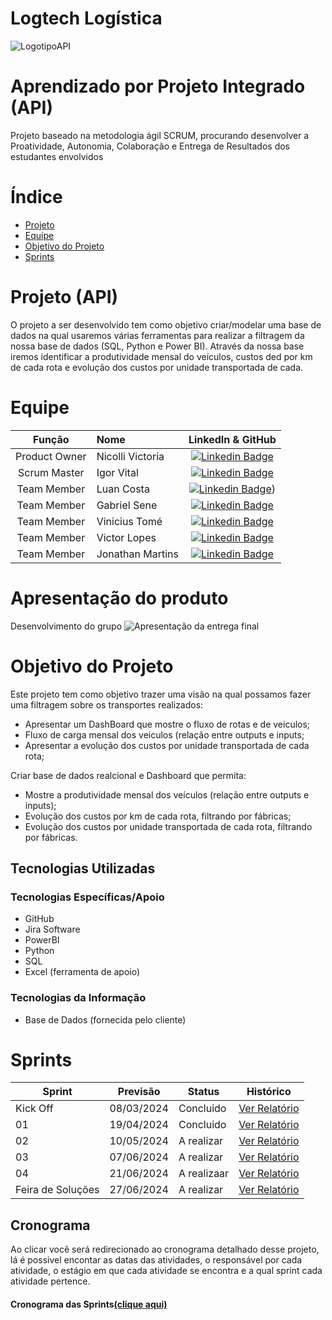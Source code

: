 # Logtech Logística




![LogotipoAPI](https://github.com/LuanCosta6/API3-LOG/assets/128298764/6992d0ad-d2b6-4f07-90c7-267ae231b629)

# Aprendizado por Projeto Integrado (API)

Projeto baseado na metodologia ágil SCRUM, procurando desenvolver a Proatividade, Autonomia, Colaboração e Entrega de Resultados dos estudantes envolvidos

# Índice

* [Projeto](#projeto-template)
* [Equipe](#equipe)
* [Objetivo do Projeto](#objetivo-do-projeto)
* [Sprints](#Sprints)



# Projeto (API) 
O projeto a ser desenvolvido tem como objetivo criar/modelar uma base de dados na qual usaremos várias ferramentas para realizar a filtragem da nossa base de dados (SQL, Python e Power BI).
Através da nossa base iremos identificar a produtividade mensal do veículos, custos ded por km de cada rota e evolução dos custos por unidade transportada de cada.

# Equipe
|    Função     | Nome                                  |                                                                                                                                                      LinkedIn & GitHub                                                                                                                                                      |
| :-----------: | :------------------------------------ | :-------------------------------------------------------------------------------------------------------------------------------------------------------------------------------------------------------------------------------------------------------------------------------------------------------------------------: |
| Product Owner  | Nicolli Victoria |      [![Linkedin Badge](https://img.shields.io/badge/Linkedin-blue?style=flat-square&logo=Linkedin&logoColor=white)]()       |
| Scrum Master  | Igor Vital |      [![Linkedin Badge](https://img.shields.io/badge/Linkedin-blue?style=flat-square&logo=Linkedin&logoColor=white)](-------------)      |
| Team Member   | Luan Costa              |         [![Linkedin Badge](https://img.shields.io/badge/Linkedin-blue?style=flat-square&logo=Linkedin&logoColor=white)](https://www.linkedin.com/in/luan-costa-62a24822b/))        |
|  Team Member  | Gabriel Sene                 |         [![Linkedin Badge](https://img.shields.io/badge/Linkedin-blue?style=flat-square&logo=Linkedin&logoColor=white)](https://www.linkedin.com/in/gabriel-sene-moreira-80b339232/)        |
|  Team Member  | Vinicius Tomé                 |   [![Linkedin Badge](https://img.shields.io/badge/Linkedin-blue?style=flat-square&logo=Linkedin&logoColor=white)](-------------------)   |
|  Team Member  | Victor Lopes       |           [![Linkedin Badge](https://img.shields.io/badge/Linkedin-blue?style=flat-square&logo=Linkedin&logoColor=white)](---------------------)          |
|  Team Member  | Jonathan Martins       |           [![Linkedin Badge](https://img.shields.io/badge/Linkedin-blue?style=flat-square&logo=Linkedin&logoColor=white)](----------------)          |

# Apresentação do produto
Desenvolvimento do grupo
![Apresentação da entrega final](https://github.com/LuanCosta6/API/assets/128298764/3e3705ab-6581-4b6f-a2a6-984a421263f0)

# Objetivo do Projeto
Este projeto tem como objetivo trazer uma visão na qual possamos fazer uma filtragem sobre os transportes realizados: 
* Apresentar um DashBoard que mostre o fluxo de rotas e de veiculos;
* Fluxo de carga mensal dos veiculos (relação entre outputs e inputs;
* Apresentar a evolução dos custos por unidade transportada de cada rota;

Criar base de dados realcional e Dashboard que permita:
* Mostre a produtividade mensal dos veículos (relação entre outputs e inputs)​;
* Evolução dos custos por km de cada rota, filtrando por fábricas​;
* Evolução dos custos por unidade transportada de cada rota, filtrando por fábricas​.


## Tecnologias Utilizadas

 ### Tecnologias Específicas/Apoio
 * GitHub
 * Jira Software
 * PowerBI
 * Python
 * SQL
 * Excel (ferramenta de apoio)
  
 ### Tecnologias da Informação
 * Base de Dados (fornecida pelo cliente)

# Sprints

Sprint | Previsão | Status| Histórico|
|------|--------|------|--------|
|Kick Off | 08/03/2024 | Concluido| [Ver Relatório](https://github.com/LuanCosta6/API3-LOG/files/15046097/Relatorio.Sprint.1.API.3.docx) | 
|01 | 19/04/2024 | Concluido| [Ver Relatório](https://github.com/LuanCosta6/API3-LOG/files/15046097/Relatorio.Sprint.1.API.3.docx) | 
|02 | 10/05/2024 | A realizar| [Ver Relatório](https://github.com/LuanCosta6/API/files/13265722/Relatorio.SPRINT.1.docx) | 
|03 | 07/06/2024 | A realizar| [Ver Relatório](https://github.com/LuanCosta6/API/files/13273408/Relatorio.2.SPRINT.docx) | 
|04 | 21/06/2024 | A realizaar| [Ver Relatório](https://github.com/LuanCosta6/API/files/13273408/Relatorio.2.SPRINT.docx) | 
|Feira de Soluções | 27/06/2024 | A realizar| [Ver Relatório](https://github.com/LuanCosta6/API/files/13273408/Relatorio.2.SPRINT.docx) | 
## Cronograma
Ao clicar você será redirecionado ao cronograma detalhado desse projeto, lá é possivel encontar as datas das atividades, o responsável por cada atividade, o estágio em que cada atividade se encontra e a qual sprint cada atividade pertence.

#### Cronograma das Sprints[(clique aqui)](https://luan-silva-costa.atlassian.net/jira/software/projects/PROJ/boards/3/backlog)

